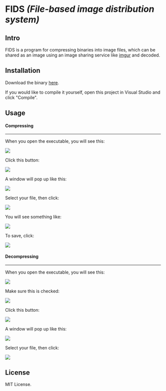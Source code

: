 FIDS *(File-based image distribution system)*
====

Intro
---
FIDS is a program for compressing binaries into image files, which can be shared as an image using an image sharing service like [imgur](http://imgur.com) and decoded.

Installation
---
Download the binary [here](https://github.com/Plazmaz/FIDS/releases/download/v0.1/FIDS.v0.1.zip "5.5KB").

If you would like to compile it yourself, open this project in Visual Studio and click "Compile".

Usage
---

#### Compressing

---

When you open the executable, you will see this:

![](http://i.imgur.com/56h2Rcg.png)

Click this button:

![](http://i.imgur.com/1ukiE0U.png)

A window will pop up like this:

![](http://i.imgur.com/hfULGgi.png)

Select your file, then click:

![](http://i.imgur.com/3DVmRu9.png)

You will see something like:

![](http://i.imgur.com/ZM5I2nx.png)

To save, click:

![](http://i.imgur.com/3DVmRu9.png)

#### Decompressing

---

When you open the executable, you will see this:

![](http://i.imgur.com/56h2Rcg.png)

Make sure this is checked:

![](http://i.imgur.com/bzbv4Lj.png)

Click this button:

![](http://i.imgur.com/1ukiE0U.png)

A window will pop up like this:

![](http://i.imgur.com/hfULGgi.png)

Select your file, then click:

![](http://i.imgur.com/3DVmRu9.png)

License
---

MIT License.

